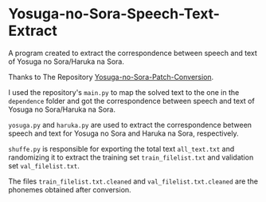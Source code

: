 # Yosuga-no-Sora-Speech-Text-Extract
A program created to extract the correspondence between speech and text of Yosuga no Sora/Haruka na Sora.

Thanks to The Repository [Yosuga-no-Sora-Patch-Conversion](https://github.com/TheRealMrWicked/Yosuga-no-Sora-Patch-Conversion).  

I used the repository's `main.py` to map the solved text to the one in the `dependence` folder and got the correspondence between speech and text of Yosuga no Sora/Haruka na Sora.

`yosuga.py` and `haruka.py` are used to extract the correspondence between speech and text for Yosuga no Sora and Haruka na Sora, respectively.

`shuffe.py` is responsible for exporting the total text `all_text.txt` and randomizing it to extract the training set `train_filelist.txt` and validation set `val_filelist.txt`.

The files `train_filelist.txt.cleaned` and `val_filelist.txt.cleaned` are the phonemes obtained after conversion.